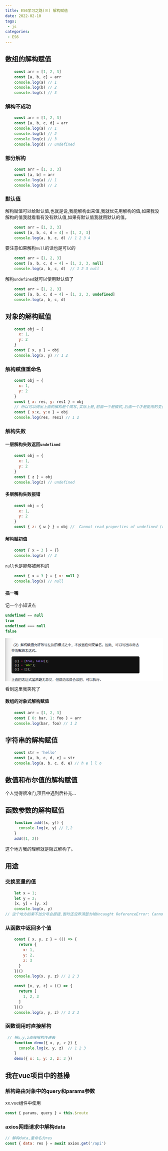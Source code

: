 ```yaml
---
title: ES6学习之路(三) 解构赋值
date: 2022-02-10
tags:
 - js
categories:
 - ES6
---
```


<!-- more -->
## 数组的解构赋值

```js
    const arr = [1, 2, 3]
    const [a, b, c] = arr
    console.log(a) // 1
    console.log(b) // 2
    console.log(c) // 3
```

### 解构不成功

```js
    const arr = [1, 2, 3]
    const [a, b, c, d] = arr
    console.log(a) // 1
    console.log(b) // 2
    console.log(c) // 3
    console.log(d) // undefined
```

### 部分解构

```js
    const arr = [1, 2, 3]
    const [a, b] = arr
    console.log(a) // 1
    console.log(b) // 2
```

### 默认值

解构赋值可以给默认值,也就是说,我能解构出来值,我就优先用解构的值,如果我没解构的值我就看看有没有默认值,如果有默认值我就用默认的值。

```js
    const arr = [1, 2, 3]
    const [a, b, c, d = 4] = [1, 2, 3]
    console.log(a, b, c, d) // 1 2 3 4
```

要注意如果解构`null`的话也是可以的

```js
    const arr = [1, 2, 3]
    const [a, b, c, d = 4] = [1, 2, 3, null]
    console.log(a, b, c, d)  // 1 2 3 null
```

解构`undefined`就可以使用默认值了

```js
    const arr = [1, 2, 3]
    const [a, b, c, d = 4] = [1, 2, 3, undefined]
    console.log(a, b, c, d)
```

## 对象的解构赋值

```js
    const obj = {
      x: 1,
      y: 2
    }
    const { x, y } = obj
    console.log(x, y) // 1 2
```

### 解构赋值重命名

```js
    const obj = {
      x: 1,
      y: 2
    }
    const { x: res, y: res1 } = obj
    // 所以可以得出上面的解构是个简写,实际上是,前面一个是模式,后面一个才是能用的变量
    const { x:x, y:x } = obj
    console.log(res, res1) // 1 2
```

### 解构失败

#### 一层解构失败返回`undefined`

```js
    const obj = {
      x: 1,
      y: 2
    }
    const { z } = obj
    console.log(z) // undefined
```

#### 多层解构失败报错

```js
    const obj = {
      x: 1,
      y: 2
    }
    const { z: { w } } = obj //  Cannot read properties of undefined (reading 'w')
```

#### 解构赋初值

```js
    const { x = 3 } = {}
    console.log(x) // 3
```

`null`也是能够被解构的

```js
    const { x = 3 } = { x: null }
    console.log(x) // null
```



#### 插一嘴

记一个小知识点

```js
undefined == null
true
undefined === null
false
```

<img src="../../../.vuepress/public/ES6/deconstructionAssignment/1.png" alt="加载失败" style="zoom:100%;float:none" align="left"/>

看到这里我笑死了

#### 数组的对象式解构赋值

```js
    const arr = [1, 2, 3]
    const { 0: bar, 1: foo } = arr
    console.log(bar, foo) // 1 2
```

## 字符串的解构赋值

```js
    const str = 'hello'
    const [a, b, c, d, e] = str
    console.log(a, b, c, d, e) // h e l l o
```

## 数值和布尔值的解构赋值

个人觉得很冷门,项目中遇到后补充...

## 函数参数的解构赋值

```js
    function add([x, y]) {
      console.log(x, y) // 1,2
    }
    add([1, 2])
```

这个地方我的理解就是隐式解构了。

## 用途

### 交换变量的值

```js
   	let x = 1;
    let y = 2;
    [x, y] = [y, x]
    console.log(x, y)
// 这个地方如果不加分号会报错,暂时还没弄清楚为啥Uncaught ReferenceError: Cannot access 'y' before initialization
```

### 从函数中返回多个值

```js
    const { x, y, z } = (() => {
      return {
        x: 1,
        y: 2,
        z: 3
      }
    })() 
    console.log(x, y, z) // 1 2 3
```

```js
    const [x, y, z] = (() => {
      return [
        1, 2, 3
      ]
    })()
    console.log(x, y, z) // 1 2 3
```

### 函数调用时直接解构

```js
 // 把x,y,z直接解构传进去    
	function demo({ x, y, z }) {
      console.log(x, y, z)  // 1 2 3
    }
    demo({ x: 1, y: 2, z: 3 })
```

## 我在vue项目中的基操

### 解构路由对象中的query和params参数

xx.vue组件中使用

```js
const { params, query } = this.$route
```

### axios网络请求中解构data

```js
// 解构data,重命名为res
const { data: res } = await axios.get('/api')
```

